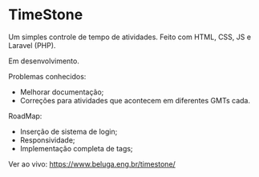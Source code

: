 # TimeStone
Um simples controle de tempo de atividades. Feito com HTML, CSS, JS e Laravel (PHP).

Em desenvolvimento.

Problemas conhecidos: 
  - Melhorar documentação;
  - Correções para atividades que acontecem em diferentes GMTs cada.

RoadMap:
  - Inserção de sistema de login;
  - Responsividade;
  - Implementação completa de tags;

Ver ao vivo: https://www.beluga.eng.br/timestone/
